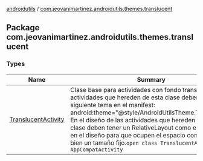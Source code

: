[androidutils](../index.md) / [com.jeovanimartinez.androidutils.themes.translucent](./index.md)

## Package com.jeovanimartinez.androidutils.themes.translucent

### Types

| Name | Summary |
|---|---|
| [TranslucentActivity](-translucent-activity/index.md) | Clase base para actividades con fondo translúcido. Las actividades que hereden de esta clase deben tener el siguiente tema en el manifest: android:theme="@style/AndroidUtilsTheme.Translucent" En el diseño de las actividades que hereden de esta clase deben tener un RelativeLayout como elemento raíz en el diseño para que ocupen el espacio completo, o bien un tamaño fijo.`open class TranslucentActivity : AppCompatActivity` |
